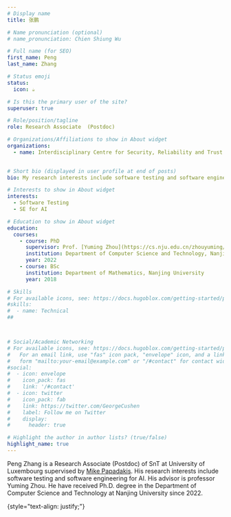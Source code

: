 ```yaml
---
# Display name
title: 张鹏

# Name pronunciation (optional)
# name_pronunciation: Chien Shiung Wu

# Full name (for SEO)
first_name: Peng
last_name: Zhang

# Status emoji
status:
  icon: ☕️

# Is this the primary user of the site?
superuser: true

# Role/position/tagline
role: Research Associate  (Postdoc)

# Organizations/Affiliations to show in About widget
organizations:
  - name: Interdisciplinary Centre for Security, Reliability and Trust at University of Luxembourg
  

# Short bio (displayed in user profile at end of posts)
bio: My research interests include software testing and software engineering for AI.

# Interests to show in About widget
interests:
  - Software Testing
  - SE for AI

# Education to show in About widget
education:
  courses:
    - course: PhD
      supervisor: Prof. [Yuming Zhou](https://cs.nju.edu.cn/zhouyuming/index.htm)
      institution: Department of Computer Science and Technology, Nanjing University
      year: 2022
    - course: BSc
      institution: Department of Mathematics, Nanjing University
      year: 2018

# Skills
# For available icons, see: https://docs.hugoblox.com/getting-started/page-builder/#icons
#skills:
#  - name: Technical
##



# Social/Academic Networking
# For available icons, see: https://docs.hugoblox.com/getting-started/page-builder/#icons
#   For an email link, use "fas" icon pack, "envelope" icon, and a link in the
#   form "mailto:your-email@example.com" or "/#contact" for contact widget.
#social:
#  - icon: envelope
#    icon_pack: fas
#    link: '/#contact'
#  - icon: twitter
#    icon_pack: fab
#    link: https://twitter.com/GeorgeCushen
#    label: Follow me on Twitter
#    display:
#      header: true

# Highlight the author in author lists? (true/false)
highlight_name: true
---
```


Peng Zhang is a Research Associate (Postdoc) of SnT at University of Luxembourg supervised by [Mike Papadakis](https://mpapad.github.io/). His research interests include software testing and software engineering for AI. His advisor is professor Yuming Zhou. He have received Ph.D. degree in the Department of Computer Science and Technology at Nanjing University since 2022.

{style="text-align: justify;"}
